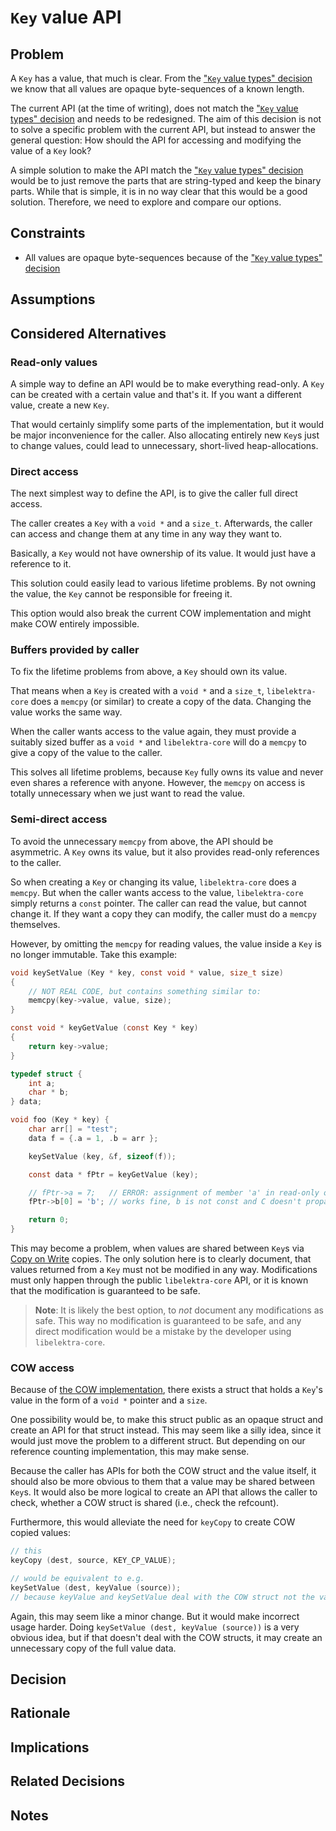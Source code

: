 # `Key` value API

## Problem

A `Key` has a value, that much is clear.
From the ["`Key` value types" decision](../0_drafts/key_value_types.md) we know that all values are opaque byte-sequences of a known length.

The current API (at the time of writing), does not match the ["`Key` value types" decision](../0_drafts/key_value_types.md) and needs to be redesigned.
The aim of this decision is not to solve a specific problem with the current API, but instead to answer the general question:
How should the API for accessing and modifying the value of a `Key` look?

A simple solution to make the API match the ["`Key` value types" decision](../0_drafts/key_value_types.md) would be to just remove the parts that are string-typed and keep the binary parts.
While that is simple, it is in no way clear that this would be a good solution.
Therefore, we need to explore and compare our options.

## Constraints

- All values are opaque byte-sequences because of the ["`Key` value types" decision](../0_drafts/key_value_types.md)

## Assumptions

## Considered Alternatives

### Read-only values

A simple way to define an API would be to make everything read-only.
A `Key` can be created with a certain value and that's it.
If you want a different value, create a new `Key`.

That would certainly simplify some parts of the implementation, but it would be major inconvenience for the caller.
Also allocating entirely new `Key`s just to change values, could lead to unnecessary, short-lived heap-allocations.

### Direct access

The next simplest way to define the API, is to give the caller full direct access.

The caller creates a `Key` with a `void *` and a `size_t`.
Afterwards, the caller can access and change them at any time in any way they want to.

Basically, a `Key` would not have ownership of its value.
It would just have a reference to it.

This solution could easily lead to various lifetime problems.
By not owning the value, the `Key` cannot be responsible for freeing it.

This option would also break the current COW implementation and might make COW entirely impossible.

### Buffers provided by caller

To fix the lifetime problems from above, a `Key` should own its value.

That means when a `Key` is created with a `void *` and a `size_t`, `libelektra-core` does a `memcpy` (or similar) to create a copy of the data.
Changing the value works the same way.

When the caller wants access to the value again, they must provide a suitably sized buffer as a `void *` and `libelektra-core` will do a `memcpy` to give a copy of the value to the caller.

This solves all lifetime problems, because `Key` fully owns its value and never even shares a reference with anyone.
However, the `memcpy` on access is totally unnecessary when we just want to read the value.

### Semi-direct access

To avoid the unnecessary `memcpy` from above, the API should be asymmetric.
A `Key` owns its value, but it also provides read-only references to the caller.

So when creating a `Key` or changing its value, `libelektra-core` does a `memcpy`.
But when the caller wants access to the value, `libelektra-core` simply returns a `const` pointer.
The caller can read the value, but cannot change it.
If they want a copy they can modify, the caller must do a `memcpy` themselves.

However, by omitting the `memcpy` for reading values, the value inside a `Key` is no longer immutable.
Take this example:

```c
void keySetValue (Key * key, const void * value, size_t size)
{
    // NOT REAL CODE, but contains something similar to:
    memcpy(key->value, value, size);
}

const void * keyGetValue (const Key * key)
{
    return key->value;
}

typedef struct {
    int a;
    char * b;
} data;

void foo (Key * key) {
    char arr[] = "test";
    data f = {.a = 1, .b = arr };

    keySetValue (key, &f, sizeof(f));

    const data * fPtr = keyGetValue (key);

    // fPtr->a = 7;   // ERROR: assignment of member 'a' in read-only object
    fPtr->b[0] = 'b'; // works fine, b is not const and C doesn't propagte the const from fPtr to members

    return 0;
}
```

This may become a problem, when values are shared between `Key`s via [Copy on Write](../2_in_progress/copy_on_write.md) copies.
The only solution here is to clearly document, that values returned from a `Key` must not be modified in any way.
Modifications must only happen through the public `libelektra-core` API, or it is known that the modification is guaranteed to be safe.

> **Note**: It is likely the best option, to _not_ document any modifications as safe.
> This way no modification is guaranteed to be safe, and any direct modification would be a mistake by the developer using `libelektra-core`.

### COW access

Because of [the COW implementation](../2_in_progress/copy_on_write.md), there exists a struct that holds a `Key`'s value in the form of a `void *` pointer and a `size`.

One possibility would be, to make this struct public as an opaque struct and create an API for that struct instead.
This may seem like a silly idea, since it would just move the problem to a different struct.
But depending on our reference counting implementation, this may make sense.

Because the caller has APIs for both the COW struct and the value itself, it should also be more obvious to them that a value may be shared between `Key`s.
It would also be more logical to create an API that allows the caller to check, whether a COW struct is shared (i.e., check the refcount).

Furthermore, this would alleviate the need for `keyCopy` to create COW copied values:

```c
// this
keyCopy (dest, source, KEY_CP_VALUE);

// would be equivalent to e.g.
keySetValue (dest, keyValue (source));
// because keyValue and keySetValue deal with the COW struct not the value contained in it
```

Again, this may seem like a minor change.
But it would make incorrect usage harder.
Doing `keySetValue (dest, keyValue (source))` is a very obvious idea, but if that doesn't deal with the COW structs, it may create an unnecessary copy of the full value data.

## Decision

## Rationale

## Implications

## Related Decisions

## Notes
